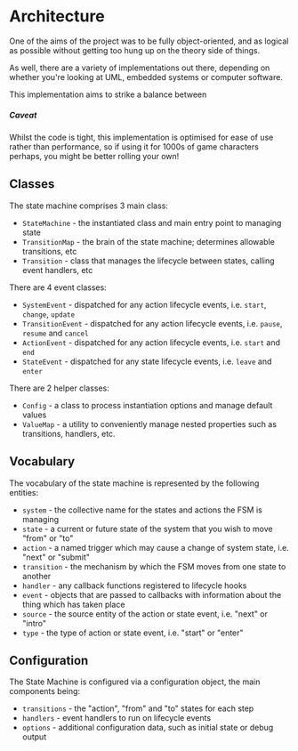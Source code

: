 # Architecture

One of the aims of the project was to be fully object-oriented, and as logical as possible without getting too hung up on the theory side of things.

As well, there are a variety of implementations out there, depending on whether you're looking at UML, embedded systems or computer software.

This implementation aims to strike a balance between 


##### Caveat 
Whilst the code is tight, this implementation is optimised for ease of use rather than performance, so if using it for 1000s of game characters perhaps, you might be better rolling your own!

## Classes

The state machine comprises 3 main class:

- `StateMachine` - the instantiated class and main entry point to managing state
- `TransitionMap` - the brain of the state machine; determines allowable transitions, etc
- `Transition` - class that manages the lifecycle between states, calling event handlers, etc

There are 4 event classes:

- `SystemEvent` - dispatched for any action lifecycle events, i.e. `start`, `change`, `update`
- `TransitionEvent` - dispatched for any action lifecycle events, i.e. `pause`, `resume` and `cancel`
- `ActionEvent` - dispatched for any action lifecycle events, i.e. `start` and `end`
- `StateEvent` - dispatched for any state lifecycle events, i.e. `leave` and `enter`

There are 2 helper classes:

- `Config` - a class to process instantiation options and manage default values
- `ValueMap` - a utility to conveniently manage nested properties such as transitions, handlers, etc.


## Vocabulary

The vocabulary of the state machine is represented by the following entities:

- `system` - the collective name for the states and actions the FSM is managing
- `state` - a current or future state of the system that you wish to move "from" or "to"
- `action` - a named trigger which may cause a change of system state, i.e. "next" or "submit"
- `transition` - the mechanism by which the FSM moves from one state to another
- `handler` - any callback functions registered to lifecycle hooks
- `event` - objects that are passed to callbacks with information about the thing which has taken place
- `source` - the source entity of the action or state event, i.e. "next" or "intro"
- `type` - the type of action or state event, i.e. "start" or "enter"


## Configuration

The State Machine is configured via a configuration object, the main components being:

- `transitions` - the "action", "from" and "to" states for each step
- `handlers` - event handlers to run on lifecycle events
- `options` - additional configuration data, such as initial state or debug output
